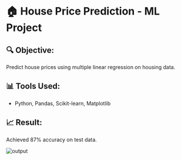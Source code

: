 # 🏠 House Price Prediction - ML Project

## 🔍 Objective:
Predict house prices using multiple linear regression on housing data.

## 📊 Tools Used:
- Python, Pandas, Scikit-learn, Matplotlib

## 📈 Result:
Achieved 87% accuracy on test data.

![output](images/result_plot.png)
